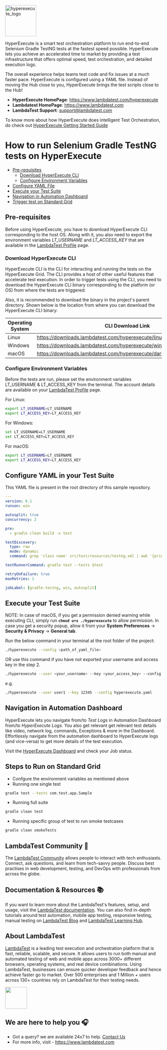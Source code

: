<img height="100" alt="hyperexecute_logo" src="https://user-images.githubusercontent.com/1688653/159473714-384e60ba-d830-435e-a33f-730df3c3ebc6.png">

HyperExecute is a smart test orchestration platform to run end-to-end Selenium Gradle TestNG tests at the fastest speed possible. HyperExecute lets you achieve an accelerated time to market by providing a test infrastructure that offers optimal speed, test orchestration, and detailed execution logs.

The overall experience helps teams test code and fix issues at a much faster pace. HyperExecute is configured using a YAML file. Instead of moving the Hub close to you, HyperExecute brings the test scripts close to the Hub!

* <b>HyperExecute HomePage</b>: https://www.lambdatest.com/hyperexecute
* <b>Lambdatest HomePage</b>: https://www.lambdatest.com
* <b>LambdaTest Support</b>: [support@lambdatest.com](mailto:support@lambdatest.com)

To know more about how HyperExecute does intelligent Test Orchestration, do check out [HyperExecute Getting Started Guide](https://www.lambdatest.com/support/docs/getting-started-with-hyperexecute/)

# How to run Selenium Gradle TestNG tests on HyperExecute

* [Pre-requisites](#pre-requisites)
   - [Download HyperExecute CLI](#download-hyperexecute-cli)
   - [Configure Environment Variables](#configure-environment-variables)
* [Configure YAML File](#configure-yaml-in-your-test-suite)
* [Execute your Test Suite](#execute-your-test-suite)
* [Navigation in Automation Dashboard](#navigation-in-automation-dashboard)
* [Trigger test on Standard Grid](#steps-to-run-on-standard-grid)

## Pre-requisites

Before using HyperExecute, you have to download HyperExecute CLI corresponding to the host OS. Along with it, you also need to export the environment variables *LT_USERNAME* and *LT_ACCESS_KEY* that are available in the [LambdaTest Profile](https://accounts.lambdatest.com/detail/profile) page.

### Download HyperExecute CLI

HyperExecute CLI is the CLI for interacting and running the tests on the HyperExecute Grid. The CLI provides a host of other useful features that accelerate test execution. In order to trigger tests using the CLI, you need to download the HyperExecute CLI binary corresponding to the platform (or OS) from where the tests are triggered:

Also, it is recommended to download the binary in the project's parent directory. Shown below is the location from where you can download the HyperExecute CLI binary:

|Operating System | CLI Download Link |
|-----------------|-------------------|
|Linux| https://downloads.lambdatest.com/hyperexecute/linux/hyperexecute |
|Windows| https://downloads.lambdatest.com/hyperexecute/windows/hyperexecute.exe |
|macOS| https://downloads.lambdatest.com/hyperexecute/darwin/hyperexecute |

### Configure Environment Variables

Before the tests are run, please set the environment variables LT_USERNAME & LT_ACCESS_KEY from the terminal. The account details are available on your [LambdaTest Profile](https://accounts.lambdatest.com/detail/profile) page.

For Linux:

```bash
export LT_USERNAME=LT_USERNAME
export LT_ACCESS_KEY=LT_ACCESS_KEY
```

For Windows:

```bash
set LT_USERNAME=LT_USERNAME
set LT_ACCESS_KEY=LT_ACCESS_KEY
```

For macOS:

```bash
export LT_USERNAME=LT_USERNAME
export LT_ACCESS_KEY=LT_ACCESS_KEY
```

## Configure YAML in your Test Suite

This YAML file is present in the root directory of this sample repository.

```yaml
---
version: 0.1
runson: win

autosplit: true
concurrency: 2

pre:
  - gradle clean build -x test

testDiscovery:
  type: raw
  mode: dynamic
  command: grep 'class name' src/test/resources/testng.xml | awk '{print$2}' | sed 's/name=//g' | sed 's/\/\x3e//g'

testRunnerCommand: gradle test --tests $test

retryOnFailure: true
maxRetries: 1

jobLabel: [gradle-testng, win, autosplit]
```

## Execute your Test Suite

NOTE: In case of macOS, if you get a permission denied warning while executing CLI, simply run **`chmod u+x ./hyperexecute`** to allow permission. In case you get a security popup, allow it from your **System Preferences** → **Security & Privacy** → **General tab**.

Run the below command in your terminal at the root folder of the project:

```bash
./hyperexecute --config <path_of_yaml_file>
```

OR use this command if you have not exported your username and access key in the step 2.

```bash
./hyperexecute --user <your_username> --key <your_access_key> --config <path_of_yaml_file>
```

e.g.

```bash
./hyperexecute --user user1 --key 12345 --config hyperexecute.yaml
```

## Navigation in Automation Dashboard

HyperExecute lets you navigate from/to *Test Logs* in Automation Dashboard from/to *HyperExecute Logs*. You also get relevant get relevant test details like video, network log, commands, Exceptions & more in the Dashboard. Effortlessly navigate from the automation dashboard to HyperExecute logs (and vice-versa) to get more details of the test execution.

Visit the [HyperExecute Dashboard](https://hyperexecute.lambdatest.com/hyperexecute) and check your Job status. 

## Steps to Run on Standard Grid
 - Confgure the environment variables as mentioned above
 - Running one single test
 ```bash
 gradle test --tests com.test.app.Sample
 ```
 - Running full suite
 ```bash
 gradle clean test
 ```
 - Running specific group of test to run smoke testcases
 ```bash
 gradle clean smokeTests
 ```

## LambdaTest Community :busts_in_silhouette:

The [LambdaTest Community](https://community.lambdatest.com/) allows people to interact with tech enthusiasts. Connect, ask questions, and learn from tech-savvy people. Discuss best practises in web development, testing, and DevOps with professionals from across the globe.

## Documentation & Resources :books:
      
If you want to learn more about the LambdaTest's features, setup, and usage, visit the [LambdaTest documentation](https://www.lambdatest.com/support/docs/). You can also find in-depth tutorials around test automation, mobile app testing, responsive testing, manual testing on [LambdaTest Blog](https://www.lambdatest.com/blog/) and [LambdaTest Learning Hub](https://www.lambdatest.com/learning-hub/).     
      
 ## About LambdaTest

[LambdaTest](https://www.lambdatest.com) is a leading test execution and orchestration platform that is fast, reliable, scalable, and secure. It allows users to run both manual and automated testing of web and mobile apps across 3000+ different browsers, operating systems, and real device combinations. Using LambdaTest, businesses can ensure quicker developer feedback and hence achieve faster go to market. Over 500 enterprises and 1 Million + users across 130+ countries rely on LambdaTest for their testing needs.

[<img height="70" src="https://user-images.githubusercontent.com/70570645/169649126-ed61f6de-49b5-4593-80cf-3391ca40d665.PNG">](https://accounts.lambdatest.com/register)
      
## We are here to help you :headphones:

* Got a query? we are available 24x7 to help. [Contact Us](mailto:support@lambdatest.com)
* For more info, visit - https://www.lambdatest.com
